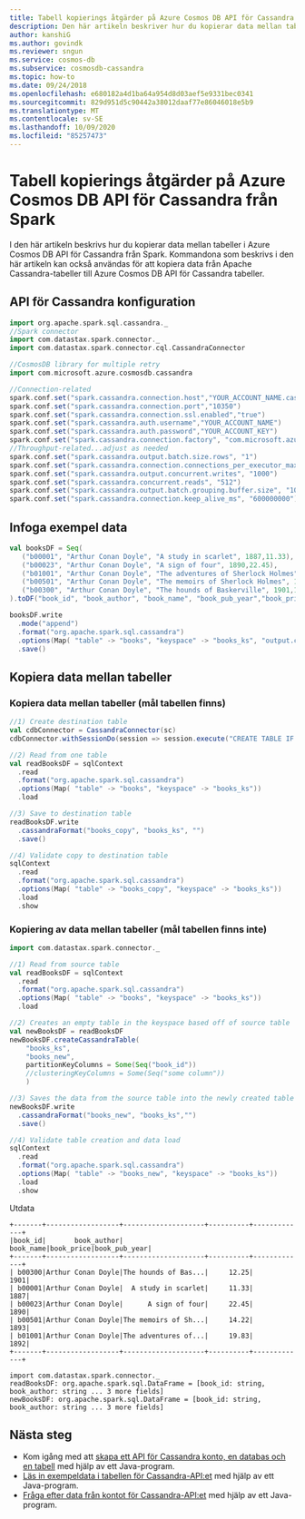 ```yaml
---
title: Tabell kopierings åtgärder på Azure Cosmos DB API för Cassandra från Spark
description: Den här artikeln beskriver hur du kopierar data mellan tabeller i Azure Cosmos DB API för Cassandra
author: kanshiG
ms.author: govindk
ms.reviewer: sngun
ms.service: cosmos-db
ms.subservice: cosmosdb-cassandra
ms.topic: how-to
ms.date: 09/24/2018
ms.openlocfilehash: e680182a4d1ba64a954d8d03aef5e9331bec0341
ms.sourcegitcommit: 829d951d5c90442a38012daaf77e86046018e5b9
ms.translationtype: MT
ms.contentlocale: sv-SE
ms.lasthandoff: 10/09/2020
ms.locfileid: "85257473"
---
```

# <a name="table-copy-operations-on-azure-cosmos-db-cassandra-api-from-spark"></a>Tabell kopierings åtgärder på Azure Cosmos DB API för Cassandra från Spark

I den här artikeln beskrivs hur du kopierar data mellan tabeller i Azure Cosmos DB API för Cassandra från Spark. Kommandona som beskrivs i den här artikeln kan också användas för att kopiera data från Apache Cassandra-tabeller till Azure Cosmos DB API för Cassandra tabeller.

## <a name="cassandra-api-configuration"></a>API för Cassandra konfiguration

```scala
import org.apache.spark.sql.cassandra._
//Spark connector
import com.datastax.spark.connector._
import com.datastax.spark.connector.cql.CassandraConnector

//CosmosDB library for multiple retry
import com.microsoft.azure.cosmosdb.cassandra

//Connection-related
spark.conf.set("spark.cassandra.connection.host","YOUR_ACCOUNT_NAME.cassandra.cosmosdb.azure.com")
spark.conf.set("spark.cassandra.connection.port","10350")
spark.conf.set("spark.cassandra.connection.ssl.enabled","true")
spark.conf.set("spark.cassandra.auth.username","YOUR_ACCOUNT_NAME")
spark.conf.set("spark.cassandra.auth.password","YOUR_ACCOUNT_KEY")
spark.conf.set("spark.cassandra.connection.factory", "com.microsoft.azure.cosmosdb.cassandra.CosmosDbConnectionFactory")
//Throughput-related...adjust as needed
spark.conf.set("spark.cassandra.output.batch.size.rows", "1")
spark.conf.set("spark.cassandra.connection.connections_per_executor_max", "10")
spark.conf.set("spark.cassandra.output.concurrent.writes", "1000")
spark.conf.set("spark.cassandra.concurrent.reads", "512")
spark.conf.set("spark.cassandra.output.batch.grouping.buffer.size", "1000")
spark.conf.set("spark.cassandra.connection.keep_alive_ms", "600000000")
```

## <a name="insert-sample-data"></a>Infoga exempel data 
```scala
val booksDF = Seq(
   ("b00001", "Arthur Conan Doyle", "A study in scarlet", 1887,11.33),
   ("b00023", "Arthur Conan Doyle", "A sign of four", 1890,22.45),
   ("b01001", "Arthur Conan Doyle", "The adventures of Sherlock Holmes", 1892,19.83),
   ("b00501", "Arthur Conan Doyle", "The memoirs of Sherlock Holmes", 1893,14.22),
   ("b00300", "Arthur Conan Doyle", "The hounds of Baskerville", 1901,12.25)
).toDF("book_id", "book_author", "book_name", "book_pub_year","book_price")

booksDF.write
  .mode("append")
  .format("org.apache.spark.sql.cassandra")
  .options(Map( "table" -> "books", "keyspace" -> "books_ks", "output.consistency.level" -> "ALL", "ttl" -> "10000000"))
  .save()
```

## <a name="copy-data-between-tables"></a>Kopiera data mellan tabeller

### <a name="copy-data-between-tables-destination-table-exists"></a>Kopiera data mellan tabeller (mål tabellen finns)

```scala
//1) Create destination table
val cdbConnector = CassandraConnector(sc)
cdbConnector.withSessionDo(session => session.execute("CREATE TABLE IF NOT EXISTS books_ks.books_copy(book_id TEXT PRIMARY KEY,book_author TEXT, book_name TEXT,book_pub_year INT,book_price FLOAT) WITH cosmosdb_provisioned_throughput=4000;"))

//2) Read from one table
val readBooksDF = sqlContext
  .read
  .format("org.apache.spark.sql.cassandra")
  .options(Map( "table" -> "books", "keyspace" -> "books_ks"))
  .load

//3) Save to destination table
readBooksDF.write
  .cassandraFormat("books_copy", "books_ks", "")
  .save()

//4) Validate copy to destination table
sqlContext
  .read
  .format("org.apache.spark.sql.cassandra")
  .options(Map( "table" -> "books_copy", "keyspace" -> "books_ks"))
  .load
  .show
```

### <a name="copy-data-between-tables-destination-table-does-not-exist"></a>Kopiering av data mellan tabeller (mål tabellen finns inte)

```scala
import com.datastax.spark.connector._

//1) Read from source table
val readBooksDF = sqlContext
  .read
  .format("org.apache.spark.sql.cassandra")
  .options(Map( "table" -> "books", "keyspace" -> "books_ks"))
  .load

//2) Creates an empty table in the keyspace based off of source table
val newBooksDF = readBooksDF
newBooksDF.createCassandraTable(
    "books_ks", 
    "books_new", 
    partitionKeyColumns = Some(Seq("book_id"))
    //clusteringKeyColumns = Some(Seq("some column"))
    )

//3) Saves the data from the source table into the newly created table
newBooksDF.write
  .cassandraFormat("books_new", "books_ks","")
  .save()

//4) Validate table creation and data load
sqlContext
  .read
  .format("org.apache.spark.sql.cassandra")
  .options(Map( "table" -> "books_new", "keyspace" -> "books_ks"))
  .load
  .show
```
Utdata
```
+-------+------------------+--------------------+----------+-------------+
|book_id|       book_author|           book_name|book_price|book_pub_year|
+-------+------------------+--------------------+----------+-------------+
| b00300|Arthur Conan Doyle|The hounds of Bas...|     12.25|         1901|
| b00001|Arthur Conan Doyle|  A study in scarlet|     11.33|         1887|
| b00023|Arthur Conan Doyle|      A sign of four|     22.45|         1890|
| b00501|Arthur Conan Doyle|The memoirs of Sh...|     14.22|         1893|
| b01001|Arthur Conan Doyle|The adventures of...|     19.83|         1892|
+-------+------------------+--------------------+----------+-------------+

import com.datastax.spark.connector._
readBooksDF: org.apache.spark.sql.DataFrame = [book_id: string, book_author: string ... 3 more fields]
newBooksDF: org.apache.spark.sql.DataFrame = [book_id: string, book_author: string ... 3 more fields]
```

## <a name="next-steps"></a>Nästa steg

 * Kom igång med att [skapa ett API för Cassandra konto, en databas och en tabell](create-cassandra-api-account-java.md) med hjälp av ett Java-program.
 * [Läs in exempeldata i tabellen för Cassandra-API:et](cassandra-api-load-data.md) med hjälp av ett Java-program.
 * [Fråga efter data från kontot för Cassandra-API:et](cassandra-api-query-data.md) med hjälp av ett Java-program.
